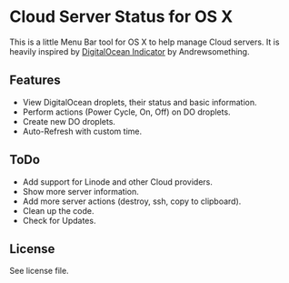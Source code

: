 # Cloud Server Status for OS X

This is a little Menu Bar tool for OS X to help manage Cloud servers. It is heavily inspired by [DigitalOcean Indicator](https://github.com/andrewsomething/digitalocean-indicator) by Andrewsomething.

## Features
- View DigitalOcean droplets, their status and basic information.
- Perform actions (Power Cycle, On, Off) on DO droplets.
- Create new DO droplets.
- Auto-Refresh with custom time.

## ToDo
- Add support for Linode and other Cloud providers.
- Show more server information.
- Add more server actions (destroy, ssh, copy to clipboard).
- Clean up the code.
- Check for Updates.

## License
See license file.
